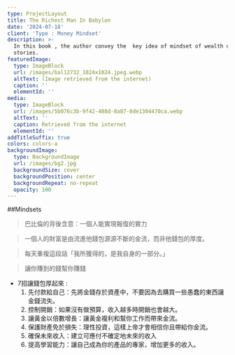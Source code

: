 ```yaml
---
type: ProjectLayout
title: The Richest Man In Babylon
date: '2024-07-18'
client: 'Type : Money Mindset'
description: >-
  In this book , the author convey the  key idea of mindset of wealth using
  stories.
featuredImage:
  type: ImageBlock
  url: /images/bal12732_1024x1024.jpeg.webp
  altText: (Image retrieved from the internet)
  caption: ''
  elementId: ''
media:
  type: ImageBlock
  url: /images/5b076c3b-9f42-488d-8a87-8de1304470ca.webp
  altText: ''
  caption: Retrieved from the internet
  elementId: ''
addTitleSuffix: true
colors: colors-a
backgroundImage:
  type: BackgroundImage
  url: /images/bg2.jpg
  backgroundSize: cover
  backgroundPosition: center
  backgroundRepeat: no-repeat
  opacity: 100
---
```

\##Mindsets

> 巴比倫的背後含意：一個人能實現報復的實力

> 一個人的財富是由流進他錢包源源不斷的金流，而非他錢包的厚度。

> 每天重複這段話「我所獲得的，是我自身的一部分。」

> 讓你賺到的錢幫你賺錢

*   7招讓錢包厚起來 :
    1.  先付款給自己：先將金錢存於資產中，不要因為去購買一些愚蠢的東西讓金錢流失。
    2.  控制開銷：如果沒有做預算，收入越多時開銷也會越大。
    3.  讓黃金以倍數增長：讓黃金複利和幫你工作而帶來金流。
    4.  保護財產免於損失：理性投資，這樣上帝才會相信你且帶給你金流。
    5.  確保未來收入：建立可應付不確定地未來的收入
    6.  提高學習能力：讓自己成為你的產品的專家，增加更多的收入。

